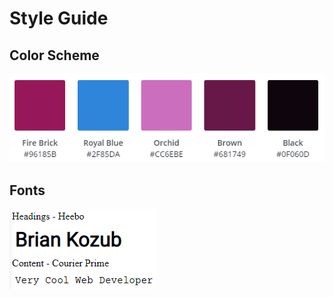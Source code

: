# Style Guide

## Color Scheme
![color scheme](images/color-scheme.png)

## Fonts
![Fonts](images/fonts.png)


